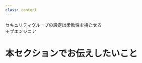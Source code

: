 ```yaml
---
class: content
---
```


<div class="doc-header">
  <div class="doc-title">セキュリティグループの設定は柔軟性を持たせる</div>
  <div class="doc-author">モブエンジニア</div>
</div>

# 本セクションでお伝えしたいこと
